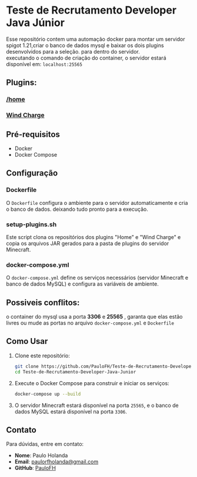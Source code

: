 
# Teste de Recrutamento Developer Java Júnior

Esse repositório contem uma automação docker para montar um servidor spigot 1.21,criar o banco de dados mysql e baixar os dois plugins desenvolvidos para a seleção. para dentro do servidor.\
executando o comando de criação do container, o servidor estará disponível em: `localhost:25565`

## Plugins:
### [/home](https://github.com/PauloFH/Home-MCPlugin)

### [Wind Charge](https://github.com/PauloFH/Wind_Charge-MCPlugin.git)



## Pré-requisitos

- Docker
- Docker Compose

## Configuração

### Dockerfile
O `Dockerfile` configura o ambiente para o servidor automaticamente e cria o banco de dados.
deixando tudo pronto para a execução.

### setup-plugins.sh
Este script clona os repositórios dos plugins "Home" e "Wind Charge" e copia os arquivos JAR gerados para a pasta de plugins do servidor Minecraft.

### docker-compose.yml
O `docker-compose.yml` define os serviços necessários (servidor Minecraft e banco de dados MySQL) e configura as variáveis de ambiente.

## Possiveis conflitos:
o container do mysql usa a porta **3306** e **25565** , garanta que elas estão livres ou mude as portas no arquivo `docker-compose.yml` e `Dockerfile`


## Como Usar
1. Clone este repositório:
    ```bash
    git clone https://github.com/PauloFH/Teste-de-Recrutamento-Developer-Java-Junior
    cd Teste-de-Recrutamento-Developer-Java-Junior
    ```


2. Execute o Docker Compose para construir e iniciar os serviços:
    ```bash
    docker-compose up --build
    ```

4. O servidor Minecraft estará disponível na porta `25565`, e o banco de dados MySQL estará disponível na porta `3306`.


## Contato

Para dúvidas, entre em contato:
- **Nome**: Paulo Holanda
- **Email**: [paulorfholanda@gmail.com](mailto:paulorfholanda@gmail.com)
- **GitHub**: [PauloFH](https://github.com/PauloFH)